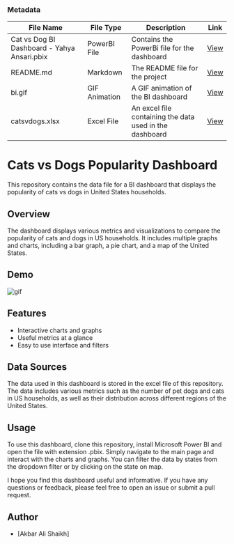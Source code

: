### Metadata

| File Name    | File Type |       Description |  Link   |
| --------- | ------- | -------------| ----------|
| Cat vs Dog BI Dashboard - Yahya Ansari.pbix     |    PowerBI File     |  	Contains the PowerBi file for the dashboard    |    [View](https://github.com/yahya-ansariii/cats_vs_dogs_bi_dashboard/blob/master/Cat%20vs%20Dog%20BI%20Dashboard%20-%20Yahya%20Ansari.pbix)    |
| README.md    |    Markdown     |  The README file for the project    |    [View](https://github.com/yahya-ansariii/cats_vs_dogs_bi_dashboard/blob/master/README.md)    |
| bi.gif    |    GIF Animation     |  A GIF animation of the BI dashboard    |    [View](https://github.com/yahya-ansariii/cats_vs_dogs_bi_dashboard/blob/master/bi.gif)    |
| catsvdogs.xlsx     |    Excel File    |  An excel file containing the data used in the dashboard    |    [View](https://github.com/yahya-ansariii/cats_vs_dogs_bi_dashboard/blob/master/catsvdogs.xlsx)    |

# Cats vs Dogs Popularity Dashboard
This repository contains the data file for a BI dashboard that displays the popularity of cats vs dogs in United States households.

## Overview
The dashboard displays various metrics and visualizations to compare the popularity of cats and dogs in US households.
It includes multiple graphs and charts, including a bar graph, a pie chart, and a map of the United States.

## Demo
![gif](bi.gif)

## Features
- Interactive charts and graphs
- Useful metrics at a glance
- Easy to use interface and filters

## Data Sources
The data used in this dashboard is stored in the excel file of this repository. The data includes various metrics such as the number of pet dogs and cats in US households, as well as their distribution across different regions of the United States.

## Usage
To use this dashboard, clone this repository, install Microsoft Power BI and open the file with extension .pbix.
Simply navigate to the main page and interact with the charts and graphs.
You can filter the data by states from the dropdown filter or by clicking on the state on map.

I hope you find this dashboard useful and informative. If you have any questions or feedback, please feel free to open an issue or submit a pull request.

## Author
- [Akbar Ali Shaikh]
